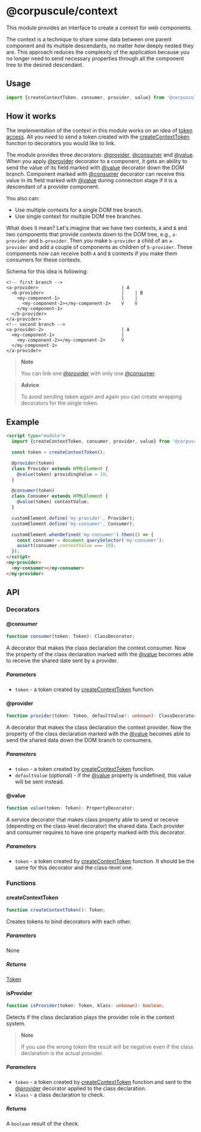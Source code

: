 # @corpuscule/context

This module provides an interface to create a context for web components.

The context is a technique to share some data between one parent component and
its multiple descendants, no matter how deeply nested they are. This approach
reduces the complexity of the application because you no longer need to send
necessary properties through all the component tree to the desired descendant.

## Usage

```typescript
import {createContextToken, consumer, provider, value} from '@corpuscule/context';
```

## How it works

The implementation of the context in this module works on an idea of [token
access](../../utils/docs/tokenRegistry.md#token). All you need to send a token
created with the [createContextToken](#createcontexttoken) function to
decorators you would like to link.

The module provides three decorators: [@provider](#provider), [@consumer](#consumer)
and [@value](#value). When you apply [@provider](#provider) decorator to a
component, it gets an ability to send the value of its field marked with
[@value](#value) decorator down the DOM branch. Component marked with [@consumer](#consumer)
decorator can receive this value in its field marked with [@value](#value)
during connection stage if it is a descendant of a provider component.

You also can:

- Use multiple contexts for a single DOM tree branch.
- Use single context for multiple DOM tree branches.

What does it mean? Let's imagine that we have two contexts, `A` and `B` and two
components that provide contexts down to the DOM tree, e.g., `a-provider` and
`b-provider`. Then you make `b-provider` a child of an `a-provider` and add a
couple of components as children of `b-provider`. These components now can
receive both `A` and `B` contexts if you make them consumers for these contexts.

Schema for this idea is following:

```
<!-- first branch -->
<a-provider>                               | A
  <b-provider>                             |    | B
    <my-component-1>                       |    |
      <my-component-2></my-component-2>    V    V
    </my-component-1>
  </b-provider>
</a-provider>
<!-- second branch -->
<a-provider-2>                             | A
  <my-component-1>                         |
    <my-component-2></my-component-2>      V
  </my-component-1>
</a-provider>
```

> **Note**
>
> You can link one [@provider](#provider) with only one [@consumer](#consumer).

> **Advice**
>
> To avoid sending token again and again you can create wrapping decorators for
> the single token.

## Example

```html
<script type="module">
  import {createContextToken, consumer, provider, value} from '@corpuscule/context';

  const token = createContextToken();

  @provider(token)
  class Provider extends HTMLElement {
    @value(token) providingValue = 10;
  }

  @consumer(token)
  class Consumer extends HTMLElement {
    @value(token) contextValue;
  }

  customElement.define('my-provider', Provider);
  customElement.define('my-consumer', Consumer);

  customElement.whenDefined('my-consumer').then(() => {
    const consumer = document.querySelector('my-consumer');
    assert(consumer.contextValue === 10);
  });
</script>
<my-provider>
  <my-consumer></my-consumer>
</my-provider>
```

## API

### Decorators

#### @consumer

```typescript
function consumer(token: Token): ClassDecorator;
```

A decorator that makes the class declaration the context consumer. Now the
property of the class declaration marked with the [@value](#value)
becomes able to receive the shared date sent by a provider.

##### Parameters

- `token` - a token created by [createContextToken](#createcontexttoken)
  function.

#### @provider

```typescript
function provider(token: Token, defaultValue?: unknown): ClassDecorator;
```

A decorator that makes the class declaration the context provider. Now the
property of the class declaration marked with the [@value](#value)
becomes able to send the shared data down the DOM branch to consumers.

##### Parameters

- `token` - a token created by [createContextToken](#createcontexttoken)
  function.
- `defaultValue` (optional) - if the [@value](#value) property is
  undefined, this value will be sent instead.

#### @value

```typescript
function value(token: Token): PropertyDecorator;
```

A service decorator that makes class property able to send or receive (depending
on the class-level decorator) the shared data. Each provider and consumer
requires to have one property marked with this decorator.

##### Parameters

- `token` - a token created by [createContextToken](#createcontexttoken)
  function. It should be the same for this decorator and the class-level one.

### Functions

#### createContextToken

```typescript
function createContextToken(): Token;
```

Creates tokens to bind decorators with each other.

##### Parameters

None

##### Returns

[Token]()

#### isProvider

```typescript
function isProvider(token: Token, klass: unknown): boolean;
```

Detects if the class declaration plays the provider role in the context system.

> **Note**
>
> If you use the wrong token the result will be negative even if the class
> declaration is the actual provider.

##### Parameters

- `token` - a token created by [createContextToken](#createcontexttoken)
  function and sent to the [@provider](#provider) decorator applied to the class declaration.
- `klass` - a class declaration to check.

##### Returns

A `boolean` result of the check.
